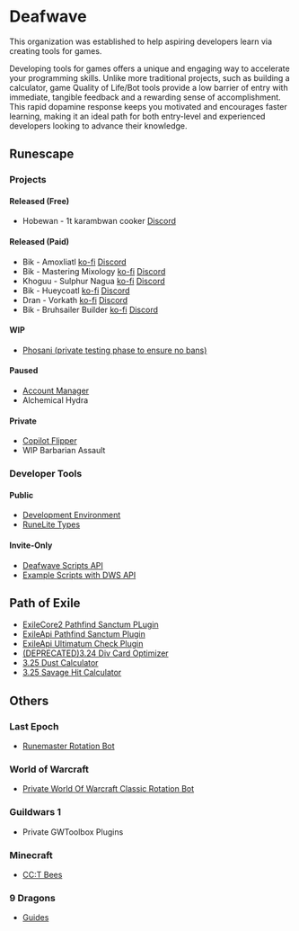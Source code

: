 # Deafwave
This organization was established to help aspiring developers learn via creating tools for games.

Developing tools for games offers a unique and engaging way to accelerate your programming skills. Unlike more traditional projects, such as building a calculator, game Quality of Life/Bot tools provide a low barrier of entry with immediate, tangible feedback and a rewarding sense of accomplishment. This rapid dopamine response keeps you motivated and encourages faster learning, making it an ideal path for both entry-level and experienced developers looking to advance their knowledge.

## Runescape
### Projects
#### Released (Free)
- Hobewan - 1t karambwan cooker [Discord](https://discord.com/channels/798214351899197491/1250571698718118031/1250571698718118031)
 
#### Released (Paid)
- Bik - Amoxliatl [ko-fi](https://ko-fi.com/s/bffc07942e) [Discord](https://discord.com/channels/798214351899197491/1292130699138170890/1292130699138170890)
- Bik - Mastering Mixology [ko-fi](https://ko-fi.com/s/59d11e445e) [Discord](https://discord.com/channels/798214351899197491/1289787932424536064/1289787932424536064)
- Khoguu - Sulphur Nagua [ko-fi](https://ko-fi.com/s/983be7a13b) [Discord](https://discord.com/channels/798214351899197491/1294419278170423408/1294419278170423408)
- Bik - Hueycoatl [ko-fi](https://ko-fi.com/s/8674909d44) [Discord](https://discord.com/channels/798214351899197491/1294229700901732363)
- Dran - Vorkath [ko-fi](https://ko-fi.com/s/9e3cf931f5) [Discord](https://discord.com/channels/798214351899197491/1307501843416485930)
- Bik - Bruhsailer Builder [ko-fi](https://ko-fi.com/s/effc8019ee) [Discord](https://discord.com/channels/798214351899197491/1334455227629441085)

#### WIP
- [Phosani (private testing phase to ensure no bans)](https://github.com/deafwave/osrs-phosani)

#### Paused
- [Account Manager](https://github.com/deafwave/osrs-account-manager)
- Alchemical Hydra

#### Private
- [Copilot Flipper](https://github.com/deafwave/osrs-flipper)
- WIP Barbarian Assault

### Developer Tools

#### Public
- [Development Environment](https://github.com/deafwave/osrs-botmaker-typescript)
- [RuneLite Types](https://www.npmjs.com/package/@deafwave/osrs-botmaker-types)

#### Invite-Only
- [Deafwave Scripts API](https://github.com/deafwave/osrs-botmaker-api)
- [Example Scripts with DWS API](https://github.com/deafwave/osrs-botmaker-scripts)

## Path of Exile
- [ExileCore2 Pathfind Sanctum PLugin](https://github.com/deafwave/PathfindSanctum-PoE2)
- [ExileApi Pathfind Sanctum Plugin](https://github.com/deafwave/PathfindSanctum)
- [ExileApi Ultimatum Check Plugin](https://github.com/deafwave/UltimatumCheck)
- [(DEPRECATED)3.24 Div Card Optimizer](https://github.com/ChandlerFerry/POE-Div-Card-Optimizer)
- [3.25 Dust Calculator](https://github.com/ChandlerFerry/POE-Dust-Calculator)
- [3.25 Savage Hit Calculator](https://github.com/deafwave/POE-savage-hit)

## Others

### Last Epoch
- [Runemaster Rotation Bot](https://github.com/deafwave/Last-Epoch-Macro)

### World of Warcraft
- [Private World Of Warcraft Classic Rotation Bot](https://github.com/deafwave/wow-scripts)

### Guildwars 1
- Private GWToolbox Plugins

### Minecraft
- [CC:T Bees](https://github.com/deafwave/minecraft-bees)

### 9 Dragons
- [Guides](https://github.com/deafwave/9dragons-guide/tree/main?tab=readme-ov-file#table-of-contents)

